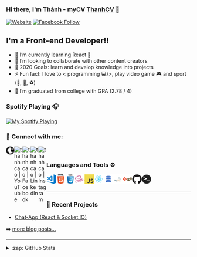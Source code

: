 ### Hi there, I'm Thành - myCV [ThanhCV][website] 👋

[![Website](https://img.shields.io/website?label=thanhcaocv.com&style=for-the-badge&url=https%3A%2F%2Fcodestackr.com)](http://thanhcaocv.freevnn.com)
[![Facebook Follow](https://img.shields.io/facebook/follow/caotrungthanh?color=1DA1F2&logo=facebook&style=for-the-badge)](https://www.facebook.com/profile.php?id=100011687654562)

## I'm a Front-end Developer!!

- 🎋 I’m currently learning React  🤣
- 👯 I’m looking to collaborate with other content creators
- 🥅 2020 Goals: learn and develop knowledge into projects
- ⚡ Fun fact: I love to < programming 💻/>, play video game 🎮 and sport (🏀, 🏸, ⚽) 
- 🏫 I’m graduated from college with GPA (2.78 / 4)

### Spotify Playing 🎧

[<img src="https://now-playing-codestackr.vercel.app/api/spotify-playing" alt="My Spotify Playing" width="350" />](https://open.spotify.com/playlist/4dBcplWjbkFTcOPXtQ4OdA)

### 🌾 Connect with me:

[<img align="left" alt="thanhcaocv.com" width="22px" src="https://raw.githubusercontent.com/iconic/open-iconic/master/svg/globe.svg" />][website]
[<img align="left" alt="thanhcao | YouTube" width="22px" src="https://cdn.jsdelivr.net/npm/simple-icons@v3/icons/youtube.svg" />][youtube]
[<img align="left" alt="thanhcao | Facebook" width="22px" src="https://cdn.jsdelihttps://cdn.jsdelivr.net/npm/simple-icons@3.12.2/icons/facebook.svg" />][facebook]
[<img align="left" alt="thanhcao | LinkedIn" width="22px" src="https://cdn.jsdelivr.net/npm/simple-icons@v3/icons/linkedin.svg" />][linkedin]
[<img align="left" alt="thanhcao | Instagram" width="22px" src="https://cdn.jsdelivr.net/npm/simple-icons@v3/icons/instagram.svg" />][instagram]

<br />

### Languages and Tools ⚙

<img align="left" alt="Visual Studio Code" width="26px" src="https://raw.githubusercontent.com/github/explore/80688e429a7d4ef2fca1e82350fe8e3517d3494d/topics/visual-studio-code/visual-studio-code.png" />
<img align="left" alt="HTML5" width="26px" src="https://raw.githubusercontent.com/github/explore/80688e429a7d4ef2fca1e82350fe8e3517d3494d/topics/html/html.png" />
<img align="left" alt="CSS3" width="26px" src="https://raw.githubusercontent.com/github/explore/80688e429a7d4ef2fca1e82350fe8e3517d3494d/topics/css/css.png" />
<img align="left" alt="Sass" width="26px" src="https://raw.githubusercontent.com/github/explore/80688e429a7d4ef2fca1e82350fe8e3517d3494d/topics/sass/sass.png" />
<img align="left" alt="JavaScript" width="26px" src="https://raw.githubusercontent.com/github/explore/80688e429a7d4ef2fca1e82350fe8e3517d3494d/topics/javascript/javascript.png" />
<img align="left" alt="React" width="26px" src="https://raw.githubusercontent.com/github/explore/80688e429a7d4ef2fca1e82350fe8e3517d3494d/topics/react/react.png" />
<img align="left" alt="SQL" width="26px" src="https://raw.githubusercontent.com/github/explore/80688e429a7d4ef2fca1e82350fe8e3517d3494d/topics/sql/sql.png" />
<img align="left" alt="MySQL" width="26px" src="https://raw.githubusercontent.com/github/explore/80688e429a7d4ef2fca1e82350fe8e3517d3494d/topics/mysql/mysql.png" />
<img align="left" alt="Git" width="26px" src="https://raw.githubusercontent.com/github/explore/80688e429a7d4ef2fca1e82350fe8e3517d3494d/topics/git/git.png" />
<img align="left" alt="GitHub" width="26px" src="https://raw.githubusercontent.com/github/explore/78df643247d429f6cc873026c0622819ad797942/topics/github/github.png" />
<img align="left" alt="Terminal" width="26px" src="https://raw.githubusercontent.com/github/explore/80688e429a7d4ef2fca1e82350fe8e3517d3494d/topics/terminal/terminal.png" />

<br />
<br />

---

### 👷 Recent Projects

<!-- RECENT-PROJECT-LIST:START -->
- [Chat-App (React & Socket.IO)](https://5f4a54b686e537d7e6edafef--keen-mirzakhani-4c6878.netlify.app/?fbclid=IwAR1MSLlnmUMUp7gpNYY633XlQ-QW_3is4zuHPEc2L3o1i9YQxJ8bp_9vjhk)
<!-- RECENT-PROJECT-LIST:END -->

➡️ [more blog posts...][website]

---

<details>
  <summary>:zap: GitHub Stats</summary>

  <img align="left" alt="Thanh's GitHub Stats" src="https://github-readme-stats.vercel.app/api?username=Caotrungthanh&show_icons=true&hide_border=true" />

</details>

[website]: http://thanhcaocv.freevnn.com/
[facebook]: https://www.facebook.com/profile.php?id=100011687654562
[youtube]: https://www.youtube.com/channel/UCOvfLIy7KA8ojXQGYth-F0A/videos?view_as=subscriber
[instagram]: https://www.instagram.com/cao6102/
[linkedin]: https://www.linkedin.com/in/trung-thanh-cao-30813b168/